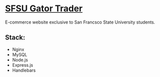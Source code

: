 # [SFSU Gator Trader](https://sfsugatortrader.com)

E-commerce website exclusive to San Francsco State University students.

## Stack:
* Nginx
* MySQL
* Node.js
* Express.js
* Handlebars